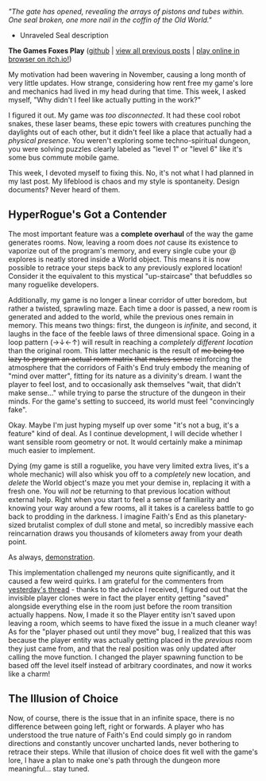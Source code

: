 *"The gate has opened, revealing the arrays of pistons and tubes within. One seal broken, one more nail in the coffin of the Old World."*

- Unraveled Seal description

**The Games Foxes Play** ([github](https://github.com/Oneirical/The-Games-Foxes-Play) | [view all previous posts](https://github.com/Oneirical/The-Games-Foxes-Play/tree/main/design/Development%20Logs) | [play online in browser on itch.io!](https://oneirical.itch.io/tgfp)) 

My motivation had been wavering in November, causing a long month of very little updates. How strange, considering how rent free my game's lore and mechanics had lived in my head during that time. This week, I asked myself, "Why didn't I feel like actually putting in the work?"

I figured it out. My game was *too disconnected*. It had these cool robot snakes, these laser beams, these epic towers with creatures punching the daylights out of each other, but it didn't feel like a place that actually had a *physical presence*. You weren't exploring some techno-spiritual dungeon, you were solving puzzles clearly labeled as "level 1" or "level 6" like it's some bus commute mobile game.

This week, I devoted myself to fixing this. No, it's not what I had planned in my last post. My lifeblood is chaos and my style is spontaneity. Design documents? Never heard of them.

## HyperRogue's Got a Contender

The most important feature was a **complete overhaul** of the way the game generates rooms. Now, leaving a room does *not* cause its existence to vaporize out of the program's memory, and every single cube your @ explores is neatly stored inside a World object. This means it is now possible to retrace your steps back to any previously explored location! Consider it the equivalent to this mystical "up-staircase" that befuddles so many roguelike developers.

Additionally, my game is no longer a linear corridor of utter boredom, but rather a twisted, sprawling maze. Each time a door is passed, a new room is generated and added to the world, while the previous ones remain in memory. This means two things: first, the dungeon is *infinite*, and second, it laughs in the face of the feeble laws of three dimensional space. Going in a loop pattern (→↓←↑) will result in reaching a *completely different location* than the original room. This latter mechanic is the result of ~~me being too lazy to program an actual room matrix that makes sense~~ reinforcing the atmosphere that the corridors of Faith's End truly embody the meaning of "mind over matter", fitting for its nature as a divinity's dream. I want the player to feel lost, and to occasionally ask themselves "wait, that didn't make sense..." while trying to parse the structure of the dungeon in their minds. For the game's setting to succeed, its world must feel "convincingly fake".

Okay. Maybe I'm just hyping myself up over some "it's not a bug, it's a feature" kind of deal. As I continue development, I will decide whether I want sensible room geometry or not. It would certainly make a minimap much easier to implement.

Dying (my game is still a roguelike, you have very limited extra lives, it's a whole mechanic) will also whisk you off to a *completely* new location, and *delete* the World object's maze you met your demise in, replacing it with a fresh one. You will *not* be returning to that previous location without external help. Right when you start to feel a sense of familiarity and knowing your way around a few rooms, all it takes is a careless battle to go back to prodding in the darkness. I imagine Faith's End as this planetary-sized brutalist complex of dull stone and metal, so incredibly massive each reincarnation draws you thousands of kilometers away from your death point.

As always, [demonstration](https://youtu.be/p6wzGk3m7tg).

This implementation challenged my neurons quite significantly, and it caused a few weird quirks. I am grateful for the commenters from [yesterday's thread](https://www.reddit.com/r/roguelikedev/comments/zsn3fw/what_are_some_of_your_most_cursed_examples_of/) - thanks to the advice I received, I figured out that the invisible player clones were in fact the player entity getting "saved" alongside everything else in the room just before the room transition actually happens. Now, I made it so the Player entity isn't saved upon leaving a room, which seems to have fixed the issue in a much cleaner way! As for the "player phased out until they move" bug, I realized that this was because the player entity was actually getting placed in the *previous* room they just came from, and that the real position was only updated after calling the move function. I changed the player spawning function to be based off the level itself instead of arbitrary coordinates, and now it works like a charm!

## The Illusion of Choice

Now, of course, there is the issue that in an infinite space, there is no difference between going left, right or forwards. A player who has understood the true nature of Faith's End could simply go in random directions and constantly uncover uncharted lands, never bothering to retrace their steps. While that illusion of choice does fit well with the game's lore, I have a plan to make one's path through the dungeon more meaningful... stay tuned.